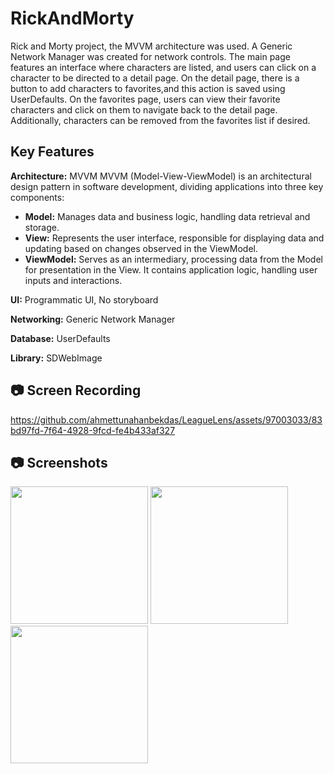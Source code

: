 
# RickAndMorty 

Rick and Morty project, the MVVM architecture was used. A Generic Network Manager was created for network controls. The main page features an interface where characters are listed, and users can click on a character to be
directed to a detail page. On the detail page, there is a button to add characters to favorites,and this action is saved using UserDefaults. On the favorites page, users can view their favorite characters and click on them to navigate back to the detail page. Additionally, characters can be removed from the favorites list if desired.


## Key Features

**Architecture:** MVVM 
MVVM (Model-View-ViewModel) is an architectural design pattern in software development, dividing applications into three key components:
- **Model:** Manages data and business logic, handling data retrieval and storage.
- **View:** Represents the user interface, responsible for displaying data and updating based on changes observed in the ViewModel.
- **ViewModel:** Serves as an intermediary, processing data from the Model for presentation in the View. It contains application logic, handling user inputs and interactions.

**UI:** Programmatic UI, No storyboard

**Networking:** Generic Network Manager

**Database:** UserDefaults

**Library:** SDWebImage


## :camera: Screen Recording

https://github.com/ahmettunahanbekdas/LeagueLens/assets/97003033/83bd97fd-7f64-4928-9fcd-fe4b433af327


## :camera: Screenshots

<p float="left">
<img width="220" src="/ScreenShot/ss0.png">
<img width="220" src="/ScreenShot/ss1.png">
<img width="220" src="/ScreenShot/ss2.png">
</p>

